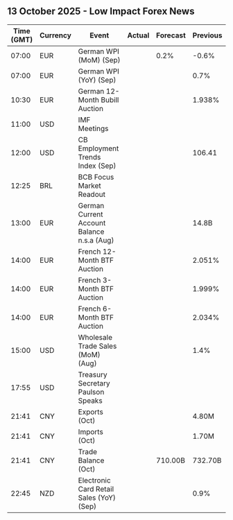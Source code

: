 ## 13 October 2025 - Low Impact Forex News

| Time (GMT) | Currency | Event | Actual | Forecast | Previous |
|------|----------|-------|--------|----------|----------|
| 07:00 | EUR | German WPI (MoM) (Sep) |  | 0.2% | -0.6% |
| 07:00 | EUR | German WPI (YoY) (Sep) |  |  | 0.7% |
| 10:30 | EUR | German 12-Month Bubill Auction |  |  | 1.938% |
| 11:00 | USD | IMF Meetings |  |  |  |
| 12:00 | USD | CB Employment Trends Index (Sep) |  |  | 106.41 |
| 12:25 | BRL | BCB Focus Market Readout |  |  |  |
| 13:00 | EUR | German Current Account Balance n.s.a (Aug) |  |  | 14.8B |
| 14:00 | EUR | French 12-Month BTF Auction |  |  | 2.051% |
| 14:00 | EUR | French 3-Month BTF Auction |  |  | 1.999% |
| 14:00 | EUR | French 6-Month BTF Auction |  |  | 2.034% |
| 15:00 | USD | Wholesale Trade Sales (MoM) (Aug) |  |  | 1.4% |
| 17:55 | USD | Treasury Secretary Paulson Speaks |  |  |  |
| 21:41 | CNY | Exports (Oct) |  |  | 4.80M |
| 21:41 | CNY | Imports (Oct) |  |  | 1.70M |
| 21:41 | CNY | Trade Balance (Oct) |  | 710.00B | 732.70B |
| 22:45 | NZD | Electronic Card Retail Sales (YoY) (Sep) |  |  | 0.9% |
